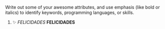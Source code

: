 Write out some of your awesome attributes, and use emphasis (like bold or italics) to identify keywords, programming languages, or skills. 
1. :sparkles:
*FELICIDADES*
**FELICIDADES**
